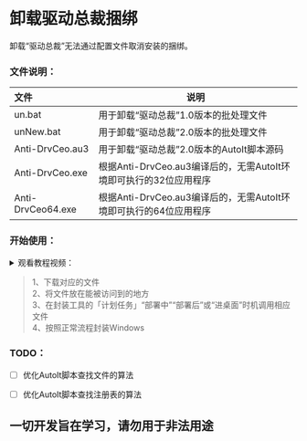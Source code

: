 # 卸载驱动总裁捆绑

卸载“驱动总裁”无法通过配置文件取消安装的捆绑。

### 文件说明：

| 文件              | 说明                                                         |
| :---------------- | ------------------------------------------------------------ |
| un.bat            | 用于卸载“驱动总裁”1.0版本的批处理文件                        |
| unNew.bat         | 用于卸载“驱动总裁”2.0版本的批处理文件                        |
| Anti-DrvCeo.au3   | 用于卸载“驱动总裁”2.0版本的AutoIt脚本源码                    |
| Anti-DrvCeo.exe   | 根据Anti-DrvCeo.au3编译后的，无需AutoIt环境即可执行的32位应用程序 |
| Anti-DrvCeo64.exe | 根据Anti-DrvCeo.au3编译后的，无需AutoIt环境即可执行的64位应用程序 |



### 开始使用：

<details><summary>观看教程视频：</summary>
<p>un.bat：适用于卸载驱动总裁1.0<br/>
  <a href="https://www.acfun.cn/v/ac23442419" target="_blank">AcFun</a><br/>
  <a href="https://www.bilibili.com/video/BV1dT4y1P7mt" target="_blank">bilibili</a><br/>
  <a href="https://youtu.be/-8A9fIsQcn8" target="_blank">YouTube</a><br/>
 </p>
<p>unNew.bat：适用于卸载驱动总裁2.0<br/>
  <a href="https://www.acfun.cn/v/ac24542327" target="_blank">AcFun</a><br/>
  <a href="https://www.bilibili.com/video/BV1Zp4y1p799" target="_blank">bilibili</a><br/>
  <a href="https://youtu.be/caQ4b0IaQz8" target="_blank">YouTube</a><br/>
 </p>
 <p>Anti-DrvCeo：适用于卸载驱动总裁2.0（推荐）<br/>
  <a href="" target="_blank">AcFun</a><br/>
  <a href="" target="_blank">bilibili</a><br/>
 	<a href="" target="_blank">YouTube</a><br/>
 </p>
</details>


>1、下载对应的文件<br/>
>2、将文件放在能被访问到的地方<br/>
>3、在封装工具的「计划任务」“部署中”“部署后”或“进桌面”时机调用相应文件<br/>
>4、按照正常流程封装Windows

### TODO：

- [ ] 优化AutoIt脚本查找文件的算法
- [ ] 优化AutoIt脚本查找注册表的算法



## 一切开发旨在学习，请勿用于非法用途

